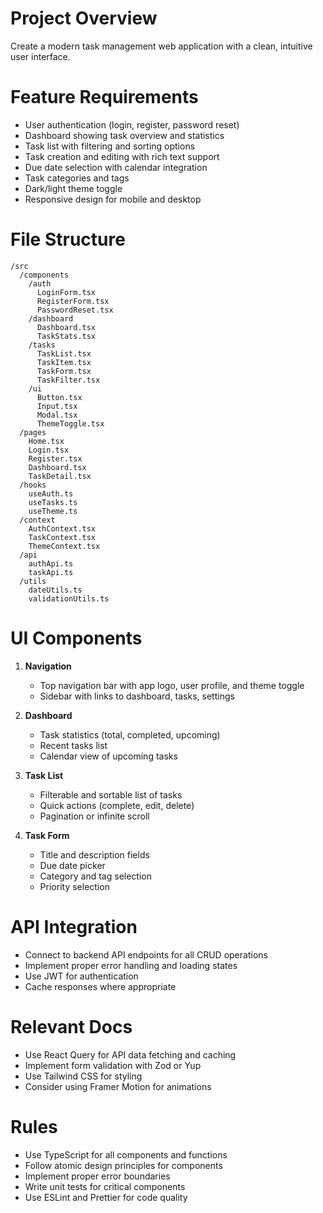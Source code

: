 # Project Overview
Create a modern task management web application with a clean, intuitive user interface.

# Feature Requirements
- User authentication (login, register, password reset)
- Dashboard showing task overview and statistics
- Task list with filtering and sorting options
- Task creation and editing with rich text support
- Due date selection with calendar integration
- Task categories and tags
- Dark/light theme toggle
- Responsive design for mobile and desktop

# File Structure
```
/src
  /components
    /auth
      LoginForm.tsx
      RegisterForm.tsx
      PasswordReset.tsx
    /dashboard
      Dashboard.tsx
      TaskStats.tsx
    /tasks
      TaskList.tsx
      TaskItem.tsx
      TaskForm.tsx
      TaskFilter.tsx
    /ui
      Button.tsx
      Input.tsx
      Modal.tsx
      ThemeToggle.tsx
  /pages
    Home.tsx
    Login.tsx
    Register.tsx
    Dashboard.tsx
    TaskDetail.tsx
  /hooks
    useAuth.ts
    useTasks.ts
    useTheme.ts
  /context
    AuthContext.tsx
    TaskContext.tsx
    ThemeContext.tsx
  /api
    authApi.ts
    taskApi.ts
  /utils
    dateUtils.ts
    validationUtils.ts
```

# UI Components
1. **Navigation**
   - Top navigation bar with app logo, user profile, and theme toggle
   - Sidebar with links to dashboard, tasks, settings

2. **Dashboard**
   - Task statistics (total, completed, upcoming)
   - Recent tasks list
   - Calendar view of upcoming tasks

3. **Task List**
   - Filterable and sortable list of tasks
   - Quick actions (complete, edit, delete)
   - Pagination or infinite scroll

4. **Task Form**
   - Title and description fields
   - Due date picker
   - Category and tag selection
   - Priority selection

# API Integration
- Connect to backend API endpoints for all CRUD operations
- Implement proper error handling and loading states
- Use JWT for authentication
- Cache responses where appropriate

# Relevant Docs
- Use React Query for API data fetching and caching
- Implement form validation with Zod or Yup
- Use Tailwind CSS for styling
- Consider using Framer Motion for animations

# Rules
- Use TypeScript for all components and functions
- Follow atomic design principles for components
- Implement proper error boundaries
- Write unit tests for critical components
- Use ESLint and Prettier for code quality
